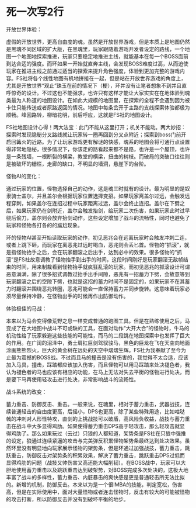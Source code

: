 # 死一次写2行



开放世界体验：

虚假的开放世界，更高自由度的魂。虽然是开放世界游戏，但是本质上是地图仍然是黑魂不同区域的扩大版，在黑魂里，玩家跟随着游戏开发者设定的路线，一个地图一个地图地探索推进，玩家只要稳定地推进主线，就能基本在每一个BOSS面前到达合适的强度。而环如果一开始就直奔主线，会发现BOSS难度过高，从而迫使玩家在推进主线之前通过适当的探索来提升角色强度，体验到更加完整的游戏内容。FS社将各个线性地图有机地拼接在一起，但是站在开放世界游戏的角度上，尤其是开放世界“观止”珠玉在前的情况下（梗），环并没有让笔者想象不到并且直呼惊奇的设计。不过这也不能强求，也许只有这样才能让大家实实在在地体验到魂类最为人称道的地图设计。在如此大规模的地图里，在探索的全程不会遇到因为被卡住只能传送或者原路返回的情况。地图中每条岔开于主路的支线探索体验都极为顺畅。峰回路转，柳暗花明，前后呼应，这就是FS社的地图设计。

FS社地图设计心得！两大法宝：此门不能从这里打开；机关不能动。两大妙招：探索时发现隐秘分叉路线就让玩家转一圈再回到分叉点附近；探索到boss门前开启回篝火的近路。为了让玩家游戏更有解谜的快感，魂系的地图会将可通行点设置得非常地隐秘，很多情况下，你该走的路看起来都不是路，也许是一个屋顶，也许是一条残墙，一根断裂的横梁，教堂的横梁，扭曲的树枝。而破局的突破口往往则是被破坏的栅栏，走廊的缺口，不明显的墙洞，悬崖下的台阶。

怪物AI的变化：

通过玩家的位置，怪物选择自己的动作，这是魂三时就有的设计。最为明显的是奴隶骑士盖尔，并且盖尔会根据玩家位置选择变招。如果玩家离盖尔过远，会触发远程穿刺，如果盖尔在连招过程中玩家距离过远，盖尔会终止连招。盖尔在下劈之后，如果玩家仍在剑附近，盖尔会触发抬剑，给玩家二次伤害，如果玩家此时过早绕后偷刀，盖尔则会放弃抬剑动作。这些设定增加了战斗的流畅性，同时也避免了玩家和怪物各打各的的尴尬现象。

环的怪物AI甚至开始读取玩家的动作，初见恶兆会在远离玩家时会触发冲刺二连，或者上跳下砸，而玩家在离恶兆过远时喝血，恶兆则会丢匕首。怪物的“抓滚”，就是指怪物抬手之后，会在玩家翻滚之后出手，达到必中的效果。很多怪物的“抓滚”是FS社故意调教了怪物抬手到出手的时间，这段时间刚好是玩家翻滚无敌帧结束的时间，用来制裁看到怪物抬手就疯狂乱滚的玩家。而初见恶兆的抓滚设计可谓恶意满满，除了很多招式调教过抬手出手间隙，恶兆有一招蓄力下劈，会故意等到玩家翻滚之后的空隙下劈，也就是这招的蓄力时间不是固定的，如果玩家不在其蓄力时翻滚并围绕恶兆转圈，恶兆可能会一直保持蓄力并同步旋转。这意味着玩家必须尽量保持冷静，在怪物出手的时候再作出防御动作。

体验极佳的马战：

本来以为马会变得像荒野之息一样变成普通的跑图工具。但是在熟练使用之后，马变成了在大地图中战斗不可或缺的工具，在面对动作“大开大合”的怪物时，牛马的机动性给了玩家躲避这些技能的可能性，而马的二段跳在地图探索中也发挥了巨大的作用。在广阔的沼泽中，勇士肩扛巨剑驾驭骏马，黑色的巨龙在飞在天空向地面涂画熊熊烈火，巨大的黄金树在远处的天空中熠熠生辉。FS社为我奉献了至今为止最为震撼的BOSS战。不过而且马的撞击是没有伤害的，我觉得不太合适，应该加入马具，撞击，踩踏都应该加入伤害，而且怪物可以用马踩踏来处决褪色者，我认为褪色者的马也应该有相应的功能，在马上无法对失去平衡的怪物进行处决，而是要下马再使用轻攻击进行处决，非常影响战斗的流畅性。

战斗系统的改变：

蓄力重击、防御反击、重击。一般来说，在魂里，相对于蓄力重击，武器战技，连续普通轻击的自由度更高，后摇小，DPS也更高，除了某些特殊用途，比如咕哒戟的冲刺对人形怪特攻，直剑的上挑战技可以破盾，高风险负收益，战技与蓄力重击在战斗中大多显得鸡肋。如果使得蓄力重击DPS高于轻攻击，那么轻攻击就显得鸡肋了。那么如果玩过（云过）只狼的人都知道，架势条是FS社在只狼中强推的设定，狼通过连续紧逼的攻击与完美弹反积累怪物架势条最终达到处决效果。虽然环里没有明显地向玩家展示怪物的架势条，但是环通过加强战技，蓄力重击，跳跃重击，防御反击对架势条的积累效果，解决了蓄力重击，跳跃重击DPS过低而显得鸡肋的问题（战技又帅伤害又高还能大幅削韧）。在BOSS战中，玩家可以大胆地使用蓄力重击以及跳跃重击达到破架势，对BOSS完成多次处决的，这极大地丰富了战斗的多样性，蓄力重击、内脏暴击的爽快感是更是普通轻击所无法比拟的。新增的机制，防御反击。本来以为是一个很IMBA的技能，判定宽松，伤害高，但是在实际使用中，面对大量怪物或者连击怪物时，反击有较大的可能被怪物的攻击打断，所以防御反击并没有到破坏平衡的地步。











